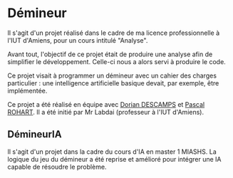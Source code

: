 # Démineur

Il s'agit d'un projet réalisé dans le cadre de ma licence professionnelle à l'IUT d'Amiens, pour un cours intitulé "Analyse".

Avant tout, l'objectif de ce projet était de produire une analyse afin de simplifier le développement. Celle-ci nous a alors servi à produire le code.

Ce projet visait à programmer un démineur avec un cahier des charges particulier : une intelligence artificielle basique devait, par exemple, être implémentée.

Ce projet a été réalisé en équipe avec [Dorian DESCAMPS](https://github.com/DorianDescamps) et [Pascal ROHART](https://github.com/PascalRohart). Il a été initié par Mr Labdai (professeur à l'IUT d'Amiens).

## DémineurIA

Il s'agit d'un projet dans la cadre du cours d'IA en master 1 MIASHS.
La logique du jeu du démineur a été reprise et amélioré pour intégrer une IA capable de résoudre le problème.
